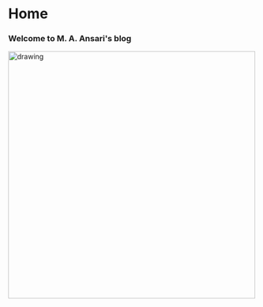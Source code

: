 # Home
### Welcome to M. A. Ansari's blog

<img src="https://images.newscientist.com/wp-content/uploads/2021/11/24151113/muhammad-ibn-musa-al-khwarizmipri209555722.jpg" alt="drawing" width="500"/>
